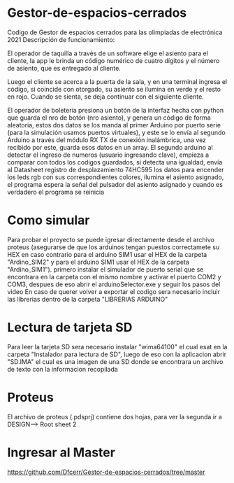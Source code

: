 # Gestor-de-espacios-cerrados
Codigo de Gestor de espacios cerrados para las olimpiadas de electrónica 2021
Descripción de funcionamiento:

El operador de taquilla a través de un software elige el asiento para el cliente, la app le brinda un código numérico de cuatro dígitos y el número de asiento, que es entregado al cliente.

Luego el cliente se acerca a la puerta de la sala, y en una terminal ingresa el código, si coincide con otorgado, su asiento se ilumina en verde y el resto en rojo. Cuando se sienta, se deja continuar con el siguiente cliente.

El operador de boletería presiona un botón de la interfaz hecha con python que guarda el nro de botón (nro asiento), y genera un código de forma aleatoria, estos dos datos se los manda al primer Arduino por puerto serie (para la simulación usamos puertos virtuales), y este se lo envía al segundo Arduino a través del módulo RX TX de conexión inalámbrica, una vez recibido por este, guarda esos datos en un array. El segundo arduino al detectar el ingreso de numeros (usuario ingresando clave), empieza a comparar con todos los codigos guardados, si detecta una igualdad, envía al Datasheet registro de desplazamiento 74HC595 los datos para encender los leds rgb con sus correspondientes colores, ilumina el asiento asignado, el programa espera la señal del pulsador del asiento asignado y cuando es verdadero el programa se reinicia
# Como simular
Para probar el proyecto se puede igresar directamente desde el archivo proteus (asegurarse de que los arduinos tengan puestos correctamete su HEX en caso contrario para el arduino SIM1 usar el HEX de la carpeta "Ardino_SIM2" y para el arduino SIM1 usar el HEX de la carpeta "Ardino_SIM1"). primero instalar el simulador de puerto serial que se encontrara en la carpeta con el mismo nombre y activar el puerto COM2 y COM3, despues de eso abrir el arduinoSelector.exe y seguir los pasos del video
En caso de querer volver a exportar el codigo sera necesario incluir las librerias dentro de la carpeta "LIBRERIAS ARDUINO"
# Lectura de tarjeta SD
Para leer la tarjeta SD sera necesario instalar "wima64100" el cual esat en la carpeta "Instalador para lectura de SD", luego de eso con la aplicacion abrir "SD.IMA" el cual es una imagen de una SD donde se encontrara un archivo de texto con la informacion recopilada
# Proteus
El archivo de proteus (.pdsprj) contiene dos hojas, para ver la segunda ir a DESIGN——> Root sheet 2
# Ingresar al Master
https://github.com/Dfcerr/Gestor-de-espacios-cerrados/tree/master
